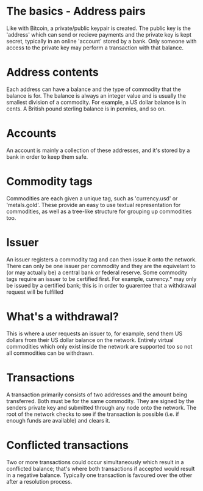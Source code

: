 # The basics - Address pairs
Like with Bitcoin, a private/public keypair is created. The public key is the 'address' which can send or recieve payments and the private key is kept secret, typically in an online 'account' stored by a bank.
Only someone with access to the private key may perform a transaction with that balance.

# Address contents
Each address can have a balance and the type of commodity that the balance is for. The balance is always an integer value and is usually the smallest division of a commodity. For example, a US dollar balance is in cents. A British pound sterling balance is in pennies, and so on.

# Accounts
An account is mainly a collection of these addresses, and it's stored by a bank in order to keep them safe.

# Commodity tags
Commodities are each given a unique tag, such as 'currency.usd' or 'metals.gold'. These provide an easy to use textual representation for commodities, as well as a tree-like structure for grouping up commodities too.

# Issuer
An issuer registers a commodity tag and can then issue it onto the network. There can only be one issuer per commodity and they are the equivelant to (or may actually be) a central bank or federal reserve. Some commodity tags require an issuer to be certified first. For example, currency.* may only be issued by a certified bank; this is in order to guarentee that a withdrawal request will be fulfilled

# What's a withdrawal?
This is where a user requests an issuer to, for example, send them US dollars from their US dollar balance on the network. Entirely virtual commodities which only exist inside the network are supported too so not all commodities can be withdrawn.

# Transactions
A transaction primarily consists of two addresses and the amount being transferred. Both must be for the same commodity. They are signed by the senders private key and submitted through any node onto the network. The root of the network checks to see if the transaction is possible (i.e. if enough funds are available) and clears it.

# Conflicted transactions
Two or more transactions could occur simultaneously which result in a conflicted balance; that's where both transactions if accepted would result in a negative balance. Typically one transaction is favoured over the other after a resolution process.